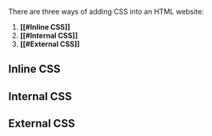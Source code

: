 There are three ways of adding CSS into an HTML website:
1. **[[#Inline CSS]]**
2. **[[#Internal CSS]]**
3. **[[#External CSS]]**

## Inline CSS

## Internal CSS

## External CSS